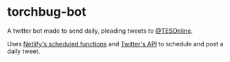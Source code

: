 # torchbug-bot

A twitter bot made to send daily, pleading tweets to [@TESOnline](https://twitter.com/TESOnline).

Uses [Netlify's scheduled functions](https://docs.netlify.com/functions/scheduled-functions/) and [Twitter's API](https://developer.twitter.com/en/docs/twitter-api) to schedule and post a daily tweet.
